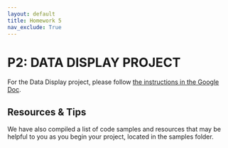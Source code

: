 ```yaml
---
layout: default
title: Homework 5
nav_exclude: True
---
```


# P2: DATA DISPLAY PROJECT
For the Data Display project, please follow [the instructions in the Google Doc](https://docs.google.com/document/d/1KccLv85K3HXYB4NK2w3NEa0xpE3_xgiEvoQ6sgp_3NY/edit?usp=sharing).


## Resources & Tips
We have also compiled a list of code samples and resources that may be helpful to you as you begin your project, located in the samples folder.